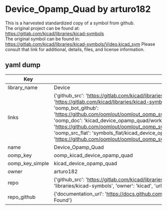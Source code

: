 # Device_Opamp_Quad by arturo182  
This is a harvested standardized copy of a symbol from github.  
The original project can be found at:  
https://gitlab.com/kicad/libraries/kicad-symbols  
The original symbol can be found in:
https://gitlab.com/kicad/libraries/kicad-symbols/Video.kicad_sym
Please consult that link for additional, details, files, and license information.  
## yaml dump  
| Key | Value |  
| --- | --- |  
| library_name | Device |  
| links | {'github_src': 'https://gitlab.com/kicad/libraries/kicad-symbols/Video.kicad_sym', 'github_src_repo': 'https://gitlab.com/kicad/libraries/kicad-symbols', 'oomp_bot': 'kicad_device_opamp_quad/working', 'oomp_bot_github': 'https://github.com/oomlout/oomlout_oomp_symbol_bot/tree/main/kicad_device_opamp_quad/working', 'oomp_doc': 'kicad_device_opamp_quad/working', 'oomp_doc_github': 'https://github.com/oomlout/oomlout_oomp_symbol_doc/tree/main/kicad_device_opamp_quad/working', 'oomp_src_flat': 'symbols_flat/kicad_device_opamp_quad/working', 'oomp_src_flat_github': 'https://github.com/oomlout/oomlout_oomp_symbol_src/tree/main/kicad_device_opamp_quad/working'} |  
| name | Device_Opamp_Quad |  
| oomp_key | oomp_kicad_device_opamp_quad |  
| oomp_key_simple | kicad_device_opamp_quad |  
| owner | arturo182 |  
| repo | {'github_src': 'https://gitlab.com/kicad/libraries/kicad-symbols/Video.kicad_sym', 'name': 'libraries/kicad-symbols', 'owner': 'kicad', 'url': 'https://gitlab.com/kicad/libraries/kicad-symbols'} |  
| repo_github | {'documentation_url': 'https://docs.github.com/rest/repos/repos#get-a-repository', 'message': 'Not Found'} |  

